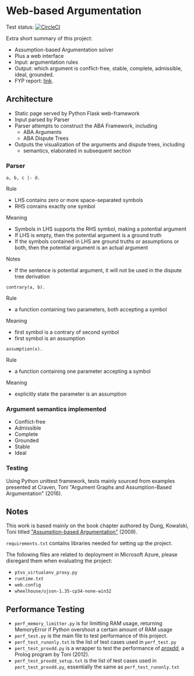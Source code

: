 # Web-based Argumentation
Test status: [![CircleCI](https://circleci.com/gh/kenrick95/aba-web/tree/master.svg?style=svg&circle-token=3eee74022841f7537e825b583d3459b0ef10df4d)](https://circleci.com/gh/kenrick95/aba-web/tree/master)

Extra short summary of this project:

- Assumption-based Argumentation solver
- Plus a web interface
- Input: argumentation rules
- Output: which argument is conflict-free, stable, complete, admissible, ideal, grounded.
- FYP report: [link](https://github.com/kenrick95/aba-web/files/532315/Final.report-2016-10-16-r3.pdf).

## Architecture
- Static page served by Python Flask web-framework
- Input parsed by Parser
- Parser attempts to construct the ABA Framework, including
    - ABA Arguments
    - ABA Dispute Trees
- Outputs the visualization of the arguments and dispute trees, including
    - semantics, elaborated in subsequent section

### Parser

```
a, b, c |- d.
```

Rule
- LHS contains zero or more space-separated symbols
- RHS conrains exactly one symbol

Meaning
- Symbols in LHS supports the RHS symbol, making a potential argument
- If LHS is empty, then the potential argument is a ground truth
- If the symbols contained in LHS are ground truths or assumptions or both, then the potential argument is an actual argument

Notes
- If the sentence is potential argument, it will not be used in the dispute tree derivation

```
contrary(a, b).
```
Rule
- a function containing two parameters, both accepting a symbol

Meaning
- first symbol is a contrary of second symbol
- first symbol is an assumption

```
assumption(x).
```
Rule
- a function containing one parameter accepting a symbol

Meaning
- explicitly state the parameter is an assumption

### Argument semantics implemented
- Conflict-free
- Admissible
- Complete
- Grounded
- Stable
- Ideal

### Testing
Using Python unittest framework, tests mainly sourced from examples presented at Craven, Toni "Argument Graphs and Assumption-Based Argumentation" (2016).

## Notes

This work is based mainly on the book chapter authored by Dung, Kowalski, Toni titled ["Assumption-based Argumentation"](http://www.doc.ic.ac.uk/~rak/papers/ABAfinal.pdf) (2009).

`requirements.txt` contains libraries needed for setting up the project.

The following files are related to deployment in Microsoft Azure, please disregard them when evaluating the project:

- `ptvs_virtualenv_proxy.py`
- `runtime.txt`
- `web.config`
- `wheelhouse/ujson-1.35-cp34-none-win32`

## Performance Testing
- `perf_memory_limitter.py` is for limitting RAM usage, returning MemoryError if Python overshoot a certain amount of RAM usage
- `perf_test.py` is the main file to test performance of this project.
- `perf_test_runonly.txt` is the list of test cases used in `perf_test.py`
- `pert_test_proxdd.py` is a wrapper to test the performance of [*proxdd*](http://robertcraven.org/proarg/proxdd.html), a Prolog program by Toni (2012).
- `perf_test_proxdd_setup.txt` is the list of test cases used in `pert_test_proxdd.py`, essentially the same as `perf_test_runonly.txt`
